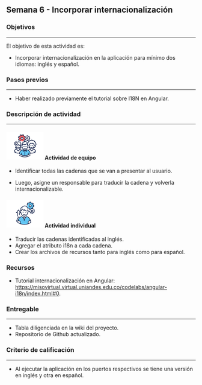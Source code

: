 ## Semana 6 - Incorporar internacionalización

### Objetivos

---

El objetivo de esta actividad es:

- Incorporar internacionalización en la aplicación para mínimo dos idiomas: inglés y español.

### Pasos previos

---

- Haber realizado previamente el tutorial sobre I18N en Angular.

### Descripción de actividad

---

#### ![](./../../assets/images/grupo.png) Actividad de equipo

- Identificar todas las cadenas que se van a presentar al usuario.

- Luego, asigne un responsable para traducir la cadena y volverla internacionalizable.

#### ![](./../../assets/images/individuo.png) Actividad individual

- Traducir las cadenas identificadas al inglés.
- Agregar el atributo i18n a cada cadena.
- Crear los archivos de recursos tanto para inglés como para español.

### Recursos

- Tutorial internacionalización en Angular: https://misovirtual.virtual.uniandes.edu.co/codelabs/angular-i18n/index.html#0.

### Entregable

---

- Tabla diligenciada en la wiki del proyecto.
- Repositorio de Github actualizado.

### Criterio de calificación

---

- Al ejecutar la aplicación en los puertos respectivos se tiene una versión en inglés y otra en español.
